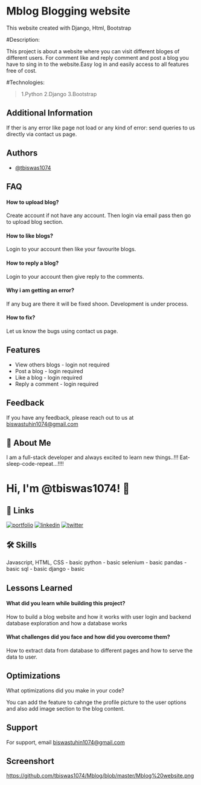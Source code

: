 
# Mblog Blogging website

This website created with Django, Html, Bootstrap

#Description:

This project is about a website where you can visit different 
bloges of different users. For comment like and reply comment 
and post a blog you have to sing in to the website.Easy log in
and easily access to all features free of cost.

#Technologies:

>1.Python
>2.Django
>3.Bootstrap

## Additional Information

If ther is any error like page not load or any kind of error:
send queries to us directly via contact us page.




## Authors

- [@tbiswas1074](https://github.com/tbiswas1074)<Click here>



## FAQ

#### How to upload blog?

Create account if not have any account. Then login via email pass
then go to upload blog section.

#### How to like blogs?

Login to your account then like your favourite blogs.

#### How to reply a blog?

Login to your account then give reply to the comments.

#### Why i am getting an error?

If any bug are there it will be fixed shoon. Development
is under process.

#### How to fix?

Let us know the bugs using contact us page.


## Features

- View others blogs - login not required
- Post a blog - login required
- Like a blog - login required
- Reply a comment - login required


## Feedback

If you have any feedback, please reach out to us at biswastuhin1074@gmail.com


## 🚀 About Me
I am a full-stack developer and always excited to learn new things..!!! Eat-sleep-code-repeat...!!!!


# Hi, I'm @tbiswas1074! 👋

## 🔗 Links
[![portfolio](https://img.shields.io/badge/my_portfolio-000?style=for-the-badge&logo=ko-fi&logoColor=white)](https://katherinempeterson.com/)
[![linkedin](https://img.shields.io/badge/linkedin-0A66C2?style=for-the-badge&logo=linkedin&logoColor=white)](https://www.linkedin.com/)
[![twitter](https://img.shields.io/badge/twitter-1DA1F2?style=for-the-badge&logo=twitter&logoColor=white)](https://twitter.com/)


## 🛠 Skills
Javascript, HTML, CSS - basic
python - basic
selenium - basic
pandas - basic
sql - basic
django - basic

## Lessons Learned

#### What did you learn while building this project?

How to build a blog website and how it works with user login
and backend database exploration and how a database works




 #### What challenges did you face and how did you overcome them?

How to extract data from database to different pages and how to 
serve the data to user.
## Optimizations

What optimizations did you make in your code?

You can add the feature to cahnge the profile picture to the user
options and also add image section to the blog content.

## Support

For support, email biswastuhin1074@gmail.com 


## Screenshort
https://github.com/tbiswas1074/Mblog/blob/master/Mblog%20website.png